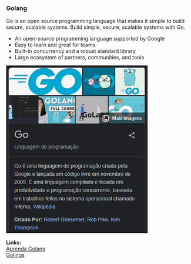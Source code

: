 ### Golang

Go is an open source programming language that makes it simple to build secure, scalable systems. Build simple, secure, scalable systems with Go.
- An open-source programming language supported by Google
- Easy to learn and great for teams
- Built-in concurrency and a robust standard library
- Large ecosystem of partners, communities, and tools

<img src="img/golang.png">

**Links:**<br>
[Aprenda Golang](https://aprendagolang.com.br/)<br>
[Golings](https://golings.vercel.app/#)<br>


